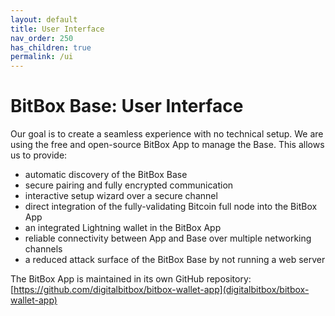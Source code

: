```yaml
---
layout: default
title: User Interface
nav_order: 250
has_children: true
permalink: /ui
---
```

# BitBox Base: User Interface

Our goal is to create a seamless experience with no technical setup. We are using the free and open-source BitBox App to manage the Base. This allows us to provide:

* automatic discovery of the BitBox Base
* secure pairing and fully encrypted communication
* interactive setup wizard over a secure channel
* direct integration of the fully-validating Bitcoin full node into the BitBox App
* an integrated Lightning wallet in the BitBox App
* reliable connectivity between App and Base over multiple networking channels
* a reduced attack surface of the BitBox Base by not running a web server

The BitBox App is maintained in its own GitHub repository: [https://github.com/digitalbitbox/bitbox-wallet-app](digitalbitbox/bitbox-wallet-app)
